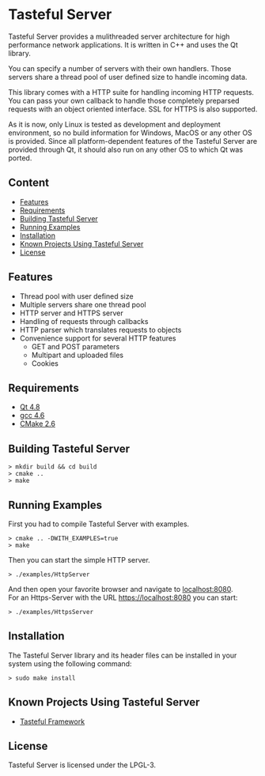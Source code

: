 Tasteful Server
=========

Tasteful Server provides a mulithreaded server architecture for high performance network applications.
It is written in C++ and uses the Qt library.

You can specify a number of servers with their own handlers.
Those servers share a thread pool of user defined size to handle incoming data.

This library comes with a HTTP suite for handling incoming HTTP requests.
You can pass your own callback to handle those completely preparsed requests with an object oriented interface.
SSL for HTTPS is also supported.

As it is now, only Linux is tested as development and deployment environment, so no build information for Windows, MacOS or any other OS is provided.
Since all platform-dependent features of the Tasteful Server are provided through Qt, it should also run on any other OS to which Qt was ported.

Content
------------

 * [Features](#features)
 * [Requirements](#requirements)
 * [Building Tasteful Server](#building-tasteful-server)
 * [Running Examples](#running-examples)
 * [Installation](#installation)
 * [Known Projects Using Tasteful Server](#known-projects-using-tasteful-server)
 * [License](#license)

Features
-------------

 * Thread pool with user defined size
 * Multiple servers share one thread pool
 * HTTP server and HTTPS server
 * Handling of requests through callbacks
 * HTTP parser which translates requests to objects
 * Convenience support for several HTTP features
     * GET and POST parameters
     * Multipart and uploaded files
     * Cookies

Requirements
---------------------

 * [Qt 4.8](http://qt.nokia.com/)
 * [gcc 4.6](http://gcc.gnu.org/)
 * [CMake 2.6](http://www.cmake.org/)
 
Building Tasteful Server
-----------------------------------
 
    > mkdir build && cd build
    > cmake ..
    > make
 
Running Examples
---------------------------------

First you had to compile Tasteful Server with examples.

    > cmake .. -DWITH_EXAMPLES=true
    > make

Then you can start the simple HTTP server.

    > ./examples/HttpServer

And then open your favorite browser and navigate to [localhost:8080](http://localhost:8080).  
For an Https-Server with the URL [https://localhost:8080](https://localhost:8080) you can start:

    > ./examples/HttpsServer

Installation
----------------

The Tasteful Server library and its header files can be installed in your system using the following command:

    > sudo make install

Known Projects Using Tasteful Server
--------------------------------------------------------

 * [Tasteful Framework](https://github.com/scheibel/tasteful-framework)

License
-----------

Tasteful Server is licensed under the LPGL-3.